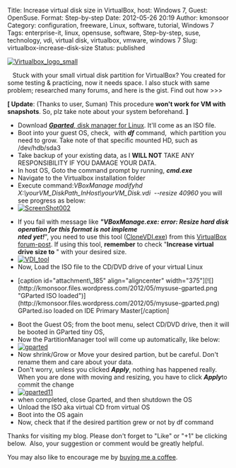 Title: Increase virtual disk size in VirtualBox, host: Windows 7, Guest: OpenSuse. Format: Step-by-step
Date: 2012-05-26 20:19
Author: kmonsoor
Category: configuration, freeware, Linux, software, tutorial, Windows 7
Tags: enterprise-it, linux, opensuse, software, Step-by-step, suse, technology, vdi, virtual disk, virtualbox, vmware, windows 7
Slug: virtualbox-increase-disk-size
Status: published

<div>

[![](http://kmonsoor.files.wordpress.com/2012/05/virtualbox_logo_small.jpg "Virtualbox_logo_small")](http://kmonsoor.files.wordpress.com/2012/05/virtualbox_logo_small.jpg)

</div>

<div>

</div>

<div>

</div>

<div>

   Stuck with your small virtual disk partition for VirtualBox? You
created for some testing & practicing, now it needs space. I also stuck
with same problem; researched many forums, and here is the gist. Find
out how \>\>\>

</div>

<!--more-->

**[ Update**: (Thanks to user, Suman) This procedure **won't work for VM
with snapshots**. So, plz take note about your system beforehand. **]**

-   Download [***Gparted***, disk manager for
    Linux](http://sourceforge.net/projects/gparted/). It'll come as an
    ISO file.
-   Boot into your guest OS, check,  with ***df*** command,  which
    partition you need to grow. Take note of that specific mounted HD,
    such as /dev/hdb/sda3
-   Take backup of your existing data, as I **WILL NOT** TAKE ANY
    RESPONSIBILITY IF YOU DAMAGE YOUR DATA.
-   In host OS, Goto the command prompt by running, ***cmd.exe***
-   Navigate to the Virtualbox installation folder
-   Execute command:*VBoxManage modifyhd
    X:\\yourVM\_DiskPath\_InHost\\yourVM\_Disk.vdi  --resize 40960* you
    will see progress as below:
-   [![](https://kmonsoor.files.wordpress.com/2012/05/screenshot002.png "ScreenShot002")](http://kmonsoor.files.wordpress.com/2012/05/screenshot002.png)

<!-- -->

-   If you fail with message like ***"VBoxManage.exe: error: Resize hard
    disk operation for this format is not impleme***  
    ***nted yet!***", you need to use this tool
    ([CloneVDI.exe](https://forums.virtualbox.org/download/file.php?id=7579))
    from this [VirtualBox
    forum-post](https://forums.virtualbox.org/viewtopic.php?f=6&t=22422).
    If using this tool, **remember** to check "**Increase virtual drive
    size to** " with your desired size.
-   [![VDI\_tool](https://kmonsoor.files.wordpress.com/2012/05/vdi_tool.png)](https://forums.virtualbox.org/download/file.php?id=7579)
-   Now, Load the ISO file to the CD/DVD drive of your virtual Linux
-   <p>
    [caption id="attachment\_185" align="aligncenter"
    width="375"][![](http://kmonsoor.files.wordpress.com/2012/05/mysuse-gparted.png "GParted ISO loaded")](http://kmonsoor.files.wordpress.com/2012/05/mysuse-gparted.png)
    GParted.iso loaded on IDE Primary Master[/caption]
-   Boot the Guest OS; from the boot menu, select CD/DVD drive, then it
    will be booted in GParted tiny OS,
-   Now the PartitionManager tool will come up automatically, like
    below:
-   [![](http://kmonsoor.files.wordpress.com/2012/05/gparted.jpg?w=300 "gparted")](http://kmonsoor.files.wordpress.com/2012/05/gparted.jpg)
-   Now shrink/Grow or Move your desired partion, but be careful. Don't
    rename them and care about your data.
-   Don't worry, unless you clicked ***Apply***, nothing has happened
    really. When you are done with moving and resizing, you have to
    click ***Apply***to commit the change
-   [![](http://kmonsoor.files.wordpress.com/2012/05/gparted11.jpg?w=300 "gparted11")](http://kmonsoor.files.wordpress.com/2012/05/gparted11.jpg)
-   when completed, close Gparted, and then shutdown the OS
-   Unload the ISO aka virtual CD from virtual OS
-   Boot into the OS again
-   Now, check that if the desired partition grew or not by df command

Thanks for visiting my blog. Please don't forget to "Like" or "+1" be
clicking below.  Also, your suggestion or comment would be greatly
helpful.

You may also like to encourage me by [buying me a
coffee](https://www.paypal.com/cgi-bin/webscr?cmd=_s-xclick&hosted_button_id=4H7BX94Z8MW9W).
